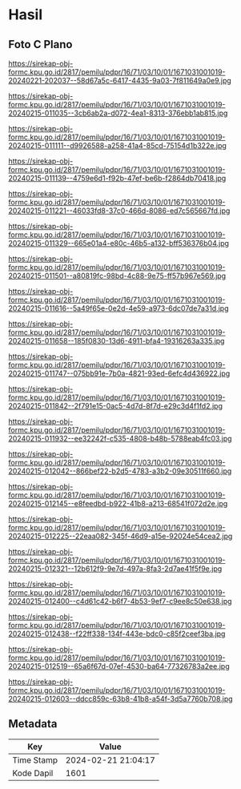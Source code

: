 # Hasil

## Foto C Plano

https://sirekap-obj-formc.kpu.go.id/2817/pemilu/pdpr/16/71/03/10/01/1671031001019-20240221-202037--58d67a5c-6417-4435-9a03-7f811649a0e9.jpg

https://sirekap-obj-formc.kpu.go.id/2817/pemilu/pdpr/16/71/03/10/01/1671031001019-20240215-011035--3cb6ab2a-d072-4ea1-8313-376ebb1ab815.jpg

https://sirekap-obj-formc.kpu.go.id/2817/pemilu/pdpr/16/71/03/10/01/1671031001019-20240215-011111--d9926588-a258-41a4-85cd-75154d1b322e.jpg

https://sirekap-obj-formc.kpu.go.id/2817/pemilu/pdpr/16/71/03/10/01/1671031001019-20240215-011139--4759e6d1-f92b-47ef-be6b-f2864db70418.jpg

https://sirekap-obj-formc.kpu.go.id/2817/pemilu/pdpr/16/71/03/10/01/1671031001019-20240215-011221--46033fd8-37c0-466d-8086-ed7c565667fd.jpg

https://sirekap-obj-formc.kpu.go.id/2817/pemilu/pdpr/16/71/03/10/01/1671031001019-20240215-011329--665e01a4-e80c-46b5-a132-bff536376b04.jpg

https://sirekap-obj-formc.kpu.go.id/2817/pemilu/pdpr/16/71/03/10/01/1671031001019-20240215-011501--a80819fc-98bd-4c88-9e75-ff57b967e569.jpg

https://sirekap-obj-formc.kpu.go.id/2817/pemilu/pdpr/16/71/03/10/01/1671031001019-20240215-011616--5a49f65e-0e2d-4e59-a973-6dc07de7a31d.jpg

https://sirekap-obj-formc.kpu.go.id/2817/pemilu/pdpr/16/71/03/10/01/1671031001019-20240215-011658--185f0830-13d6-4911-bfa4-19316263a335.jpg

https://sirekap-obj-formc.kpu.go.id/2817/pemilu/pdpr/16/71/03/10/01/1671031001019-20240215-011747--075bb91e-7b0a-4821-93ed-6efc4d436922.jpg

https://sirekap-obj-formc.kpu.go.id/2817/pemilu/pdpr/16/71/03/10/01/1671031001019-20240215-011842--2f791e15-0ac5-4d7d-8f7d-e29c3d4f1fd2.jpg

https://sirekap-obj-formc.kpu.go.id/2817/pemilu/pdpr/16/71/03/10/01/1671031001019-20240215-011932--ee32242f-c535-4808-b48b-5788eab4fc03.jpg

https://sirekap-obj-formc.kpu.go.id/2817/pemilu/pdpr/16/71/03/10/01/1671031001019-20240215-012042--866bef22-b2d5-4783-a3b2-09e30511f660.jpg

https://sirekap-obj-formc.kpu.go.id/2817/pemilu/pdpr/16/71/03/10/01/1671031001019-20240215-012145--e8feedbd-b922-41b8-a213-68541f072d2e.jpg

https://sirekap-obj-formc.kpu.go.id/2817/pemilu/pdpr/16/71/03/10/01/1671031001019-20240215-012225--22eaa082-345f-46d9-a15e-92024e54cea2.jpg

https://sirekap-obj-formc.kpu.go.id/2817/pemilu/pdpr/16/71/03/10/01/1671031001019-20240215-012321--12b612f9-9e7d-497a-8fa3-2d7ae41f5f9e.jpg

https://sirekap-obj-formc.kpu.go.id/2817/pemilu/pdpr/16/71/03/10/01/1671031001019-20240215-012400--c4d61c42-b6f7-4b53-9ef7-c9ee8c50e638.jpg

https://sirekap-obj-formc.kpu.go.id/2817/pemilu/pdpr/16/71/03/10/01/1671031001019-20240215-012438--f22ff338-134f-443e-bdc0-c85f2ceef3ba.jpg

https://sirekap-obj-formc.kpu.go.id/2817/pemilu/pdpr/16/71/03/10/01/1671031001019-20240215-012519--65a6f67d-07ef-4530-ba64-77326783a2ee.jpg

https://sirekap-obj-formc.kpu.go.id/2817/pemilu/pdpr/16/71/03/10/01/1671031001019-20240215-012603--ddcc859c-63b8-41b8-a54f-3d5a7760b708.jpg


## Metadata

| Key        | Value               |
| ---------- | ------------------- |
| Time Stamp | 2024-02-21 21:04:17 |
| Kode Dapil | 1601                |



